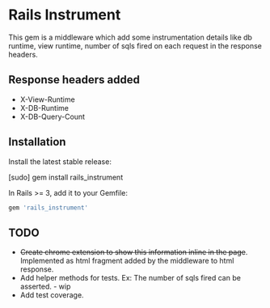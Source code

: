 # Rails Instrument

This gem is a middleware which add some instrumentation details like db
runtime, view runtime, number of sqls fired on each request in the
response headers.

## Response headers added

* X-View-Runtime
* X-DB-Runtime
* X-DB-Query-Count


## Installation

Install the latest stable release:

  [sudo] gem install rails_instrument

In Rails >= 3, add it to your Gemfile:

``` ruby
gem 'rails_instrument'
```


## TODO
* <strike>Create chrome extension to show this information inline in the page</strike>. Implemented as html fragment added by the middleware to html response.
* Add helper methods for tests. Ex: The number of sqls fired can be
  asserted. - wip
* Add test coverage.